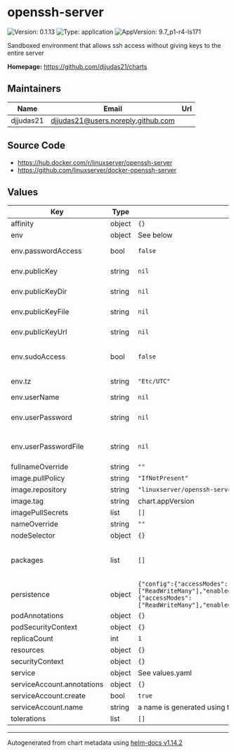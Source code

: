 # openssh-server

![Version: 0.1.13](https://img.shields.io/badge/Version-0.1.13-informational?style=flat-square) ![Type: application](https://img.shields.io/badge/Type-application-informational?style=flat-square) ![AppVersion: 9.7_p1-r4-ls171](https://img.shields.io/badge/AppVersion-9.7_p1--r4--ls171-informational?style=flat-square)

Sandboxed environment that allows ssh access without giving keys to the entire server

**Homepage:** <https://github.com/djjudas21/charts>

## Maintainers

| Name | Email | Url |
| ---- | ------ | --- |
| djjudas21 | <djjudas21@users.noreply.github.com> |  |

## Source Code

* <https://hub.docker.com/r/linuxserver/openssh-server>
* <https://github.com/linuxserver/docker-openssh-server>

## Values

| Key | Type | Default | Description |
|-----|------|---------|-------------|
| affinity | object | `{}` |  |
| env | object | See below | environment variables |
| env.passwordAccess | bool | `false` | Set to true to allow user/password ssh access. You will want to set USER_PASSWORD or USER_PASSWORD_FILE as well. |
| env.publicKey | string | `nil` | Optional ssh public key, which will automatically be added to authorized_keys. |
| env.publicKeyDir | string | `nil` | Optionally specify a directory containing the public keys (works with docker secrets). |
| env.publicKeyFile | string | `nil` | Optionally specify a file containing the public key (works with docker secrets). |
| env.publicKeyUrl | string | `nil` | Optionally specify a URL containing the public key, e.g. <https://github.com/username.keys> |
| env.sudoAccess | bool | `false` | Set to true to allow linuxserver.io, the ssh user, sudo access. Without USER_PASSWORD set, this will allow passwordless sudo access. |
| env.tz | string | `"Etc/UTC"` | specify a timezone to use, see <https://en.wikipedia.org/wiki/List_of_tz_database_time_zones#List> |
| env.userName | string | `nil` | Optionally specify a user name (Default:linuxserver.io) |
| env.userPassword | string | `nil` | Optionally set a sudo password for linuxserver.io, the ssh user. If this or USER_PASSWORD_FILE are not set but SUDO_ACCESS is set to true, the user will have passwordless sudo access. |
| env.userPasswordFile | string | `nil` | Optionally specify a file that contains the password. This setting supersedes the USER_PASSWORD option (works with docker secrets). |
| fullnameOverride | string | `""` |  |
| image.pullPolicy | string | `"IfNotPresent"` | image pull policy |
| image.repository | string | `"linuxserver/openssh-server"` | image repository |
| image.tag | string | chart.appVersion | image tag |
| imagePullSecrets | list | `[]` |  |
| nameOverride | string | `""` |  |
| nodeSelector | object | `{}` |  |
| packages | list | `[]` | Alpine Packages to install via custom scripts on container startup https://docs.linuxserver.io/general/container-customization#custom-scripts https://pkgs.alpinelinux.org/packages |
| persistence | object | `{"config":{"accessModes":["ReadWriteMany"],"enabled":false,"size":"1Gi","storageClass":""},"home":{"accessModes":["ReadWriteMany"],"enabled":false,"size":"8Gi","storageClass":""}}` | Persist the home directory |
| podAnnotations | object | `{}` |  |
| podSecurityContext | object | `{}` |  |
| replicaCount | int | `1` | Number of replicas |
| resources | object | `{}` |  |
| securityContext | object | `{}` |  |
| service | object | See values.yaml | Configures service settings for the chart. |
| serviceAccount.annotations | object | `{}` | Annotations to add to the service account |
| serviceAccount.create | bool | `true` | Specifies whether a service account should be created |
| serviceAccount.name | string | a name is generated using the fullname template | The name of the service account to use. |
| tolerations | list | `[]` |  |

----------------------------------------------
Autogenerated from chart metadata using [helm-docs v1.14.2](https://github.com/norwoodj/helm-docs/releases/v1.14.2)
